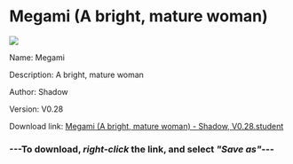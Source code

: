 # Megami (A bright, mature woman)

<img src = "https://raw.githubusercontent.com/Arbiter1223/Koukou-Gurashi-Custom-Students/master/Students/Files/Megami%20(A%20bright%2C%20mature%20woman).png">

Name: Megami

Description: A bright, mature woman

Author: Shadow

Version: V0.28

Download link: <a href="https://raw.githubusercontent.com/Arbiter1223/Koukou-Gurashi-Custom-Students/master/Students/Files/Megami%20(A%20bright%2C%20mature%20woman)%20-%20Shadow%2C%20V0.28.student">Megami (A bright, mature woman) - Shadow, V0.28.student</a>

### ---**To download, _right-click_ the link, and select _"Save as"_**---

